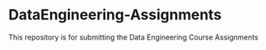 # DataEngineering-Assignments
This repository is for submitting the Data Engineering Course Assignments
